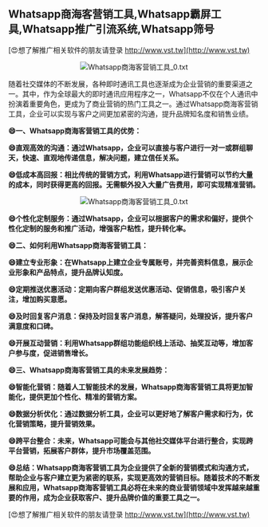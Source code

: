 ## **Whatsapp商海客营销工具,Whatsapp霸屏工具,Whatsapp推广引流系统,Whatsapp筛号**

[😍想了解推广相关软件的朋友请登录 http://www.vst.tw](http://www.vst.tw)

 <center><img src="https://vst.tw/MP4/tuiguang/png/4.png" alt="Whatsapp商海客营销工具_0.txt"></center>

随着社交媒体的不断发展，各种即时通讯工具也逐渐成为企业营销的重要渠道之一。其中，作为全球最大的即时通讯应用程序之一，Whatsapp不仅在个人通讯中扮演着重要角色，更成为了商业营销的热门工具之一。通过Whatsapp商海客营销工具，企业可以实现与客户之间更加紧密的沟通，提升品牌知名度和销售业绩。

**😄一、Whatsapp商海客营销工具的优势：**

**😄直观高效的沟通：通过Whatsapp，企业可以直接与客户进行一对一或群组聊天，快速、直观地传递信息，解决问题，建立信任关系。**

**😄低成本高回报：相比传统的营销方式，利用Whatsapp进行营销可以节约大量的成本，同时获得更高的回报。无需额外投入大量广告费用，即可实现精准营销。**

 <center><img src="https://vst.tw/MP4/tuiguang/png/8.png" alt="Whatsapp商海客营销工具_0.txt"></center>

**😄个性化定制服务：通过Whatsapp，企业可以根据客户的需求和偏好，提供个性化定制的服务和推广活动，增强客户粘性，提升转化率。**

**😄二、如何利用Whatsapp商海客营销工具：**

**😄建立专业形象：在Whatsapp上建立企业专属账号，并完善资料信息，展示企业形象和产品特点，提升品牌认知度。**

**😄定期推送优惠活动：定期向客户群组发送优惠活动、促销信息，吸引客户关注，增加购买意愿。**

**😄及时回复客户消息：保持及时回复客户消息，解答疑问，处理投诉，提升客户满意度和口碑。**

**😄开展互动营销：利用Whatsapp群组功能组织线上活动、抽奖互动等，增加客户参与度，促进销售增长。**

**😄三、Whatsapp商海客营销工具的未来发展趋势：**

**😄智能化营销：随着人工智能技术的发展，Whatsapp商海客营销工具将更加智能化，提供更加个性化、精准的营销方案。**

**😄数据分析优化：通过数据分析工具，企业可以更好地了解客户需求和行为，优化营销策略，提升营销效果。**

**😄跨平台整合：未来，Whatsapp可能会与其他社交媒体平台进行整合，实现跨平台营销，拓展客户群体，提升市场覆盖范围。**

**😄总结：Whatsapp商海客营销工具为企业提供了全新的营销模式和沟通方式，帮助企业与客户建立更为紧密的联系，实现更高效的营销目标。随着技术的不断发展和应用，Whatsapp商海客营销工具必将在未来的商业营销领域中发挥越来越重要的作用，成为企业获取客户、提升品牌价值的重要工具之一。**

[😍想了解推广相关软件的朋友请登录 http://www.vst.tw](http://www.vst.tw)



